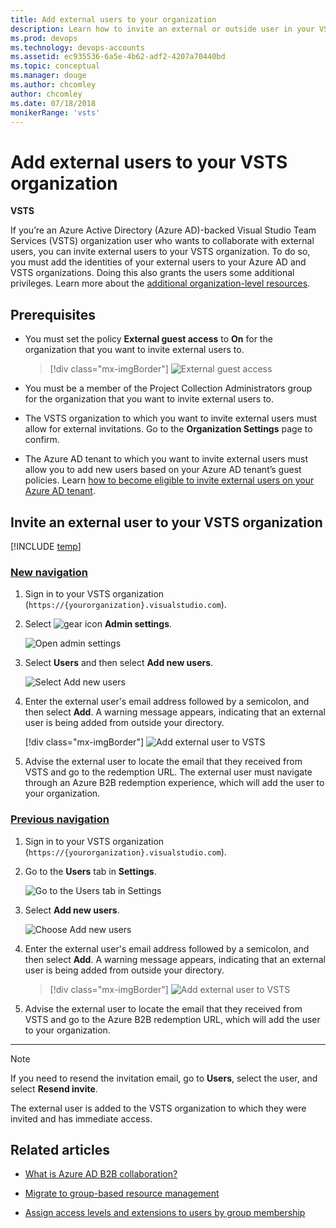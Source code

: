 ```yaml
---
title: Add external users to your organization
description: Learn how to invite an external or outside user in your VSTS organization
ms.prod: devops
ms.technology: devops-accounts
ms.assetid: ec935536-6a5e-4b62-adf2-4207a70440bd
ms.topic: conceptual
ms.manager: douge
ms.author: chcomley
author: chcomley
ms.date: 07/18/2018
monikerRange: 'vsts'
---
```

# Add external users to your VSTS organization

**VSTS**

If you’re an Azure Active Directory (Azure AD)-backed Visual Studio Team Services (VSTS) organization user who wants to collaborate with external users, you can invite external users to your VSTS organization. To do so, you must add the identities of your external users to your Azure AD and VSTS organizations. Doing this also grants the users some additional privileges. Learn more about the [additional organization-level resources](resources-granted-to-project-members.md).

## Prerequisites

* You must set the policy **External guest access** to **On** for the organization that you want to invite external users to.

   >[!div class="mx-imgBorder"]
   >![External guest access](_img/add-external-user/aad-guest-policy.png)

* You must be a member of the Project Collection Administrators group for the organization that you want to invite external users to.

* The VSTS organization to which you want to invite external users must allow for external invitations. Go to the **Organization Settings** page to confirm.

* The Azure AD tenant to which you want to invite external users must allow you to add new users based on your Azure AD tenant’s guest policies. Learn [how to become eligible to invite external users on your Azure AD tenant](https://docs.microsoft.com/azure/active-directory/active-directory-b2b-delegate-invitations).

## Invite an external user to your VSTS organization

[!INCLUDE [temp](../../_shared/new-navigation.md)] 

### [New navigation](#tab/new-nav)

1. Sign in to your VSTS organization (```https://{yourorganization}.visualstudio.com```).

2. Select ![gear icon](../../_img/icons/gear-icon.png) **Admin settings**.

   ![Open admin settings](_img/_shared/open-admin-settings-vert.png)

3. Select **Users** and then select **Add new users**.

   ![Select Add new users](_img/_shared/add-new-users.png)

4. Enter the external user's email address followed by a semicolon, and then select **Add**. A warning message appears, indicating that an external user is being added from outside your directory.

   [!div class="mx-imgBorder"]
   ![Add external user to VSTS](_img/add-external-user/add-external-user-vert.png)

5. Advise the external user to locate the email that they received from VSTS and go to the redemption URL. The external user must navigate through an Azure B2B redemption experience, which will add the user to your organization.

### [Previous navigation](#tab/previous-nav)

1. Sign in to your VSTS organization (```https://{yourorganization}.visualstudio.com```).

2. Go to the **Users** tab in **Settings**.

   ![Go to the Users tab in Settings](../../_shared/_img/users-hub-updated-ui.png)

3. Select **Add new users**.

   ![Choose Add new users](_img/add-external-user/choose-add-new-users.png)

4. Enter the external user's email address followed by a semicolon, and then select **Add**. A warning message appears, indicating that an external user is being added from outside your directory.

   >[!div class="mx-imgBorder"]
   >![Add external user to VSTS](_img/add-external-user/add-external-user.png)

5. Advise the external user to locate the email that they received from VSTS and go to the Azure B2B redemption URL, which will add the user to your organization.

---

>[!Note]
>If you need to resend the invitation email, go to **Users**, select the user, and select **Resend invite**.

The external user is added to the VSTS organization to which they were invited and has immediate access.

## Related articles

* [What is Azure AD B2B collaboration?](https://docs.microsoft.com/azure/active-directory/active-directory-b2b-what-is-azure-ad-b2b)

* [Migrate to group-based resource management](migrate-to-group-based-resource-management-in-VSTS.md)

* [Assign access levels and extensions to users by group membership](assign-access-levels-and-extensions-by-group-membership.md)
